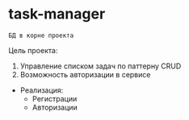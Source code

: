 # task-manager 
```
БД в корне проекта
```

Цель проекта:
  1. Управление списком задач по паттерну CRUD
  2. Возможность авторизации в сервисе


- Реализация:
    - Регистрации
    - Авторизации
   
   
